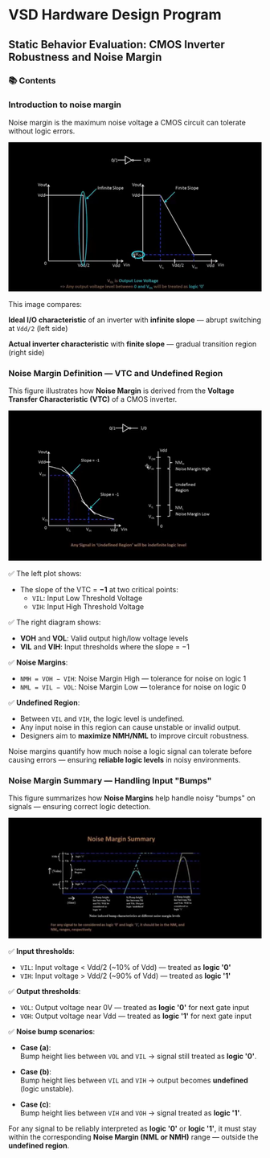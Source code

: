 # VSD Hardware Design Program

## Static Behavior Evaluation: CMOS Inverter Robustness and Noise Margin

### 📚 Contents

### Introduction to noise margin

Noise margin is the maximum noise voltage a CMOS circuit can tolerate without logic errors.

![Alt Text](Images/1.png)

This image compares:

**Ideal I/O characteristic** of an inverter with **infinite slope** — abrupt switching at `Vdd/2` (left side)

**Actual inverter characteristic** with **finite slope** — gradual transition region (right side)

### Noise Margin Definition — VTC and Undefined Region

This figure illustrates how **Noise Margin** is derived from the **Voltage Transfer Characteristic (VTC)** of a CMOS inverter.

![Alt Text](Images/2.png)

✅ The left plot shows:

- The slope of the VTC = **−1** at two critical points:
  - `VIL`: Input Low Threshold Voltage
  - `VIH`: Input High Threshold Voltage

✅ The right diagram shows:

- **VOH** and **VOL**: Valid output high/low voltage levels
- **VIL** and **VIH**: Input thresholds where the slope = −1

✅ **Noise Margins**:

- `NMH = VOH − VIH`: Noise Margin High — tolerance for noise on logic 1
- `NML = VIL − VOL`: Noise Margin Low — tolerance for noise on logic 0

✅ **Undefined Region**:

- Between `VIL` and `VIH`, the logic level is undefined.
- Any input noise in this region can cause unstable or invalid output.
- Designers aim to **maximize NMH/NML** to improve circuit robustness.

 Noise margins quantify how much noise a logic signal can tolerate before causing errors — ensuring **reliable logic levels** in noisy environments.

### Noise Margin Summary — Handling Input "Bumps"

This figure summarizes how **Noise Margins** help handle noisy "bumps" on signals — ensuring correct logic detection.

![Alt Text](Images/3.png)

✅ **Input thresholds**:

- `VIL`: Input voltage < Vdd/2 (~10% of Vdd) — treated as **logic '0'**
- `VIH`: Input voltage > Vdd/2 (~90% of Vdd) — treated as **logic '1'**

✅ **Output thresholds**:

- `VOL`: Output voltage near 0V — treated as **logic '0'** for next gate input
- `VOH`: Output voltage near Vdd — treated as **logic '1'** for next gate input

✅ **Noise bump scenarios**:

- **Case (a)**:  
  Bump height lies between `VOL` and `VIL` → signal still treated as **logic '0'**.
  
- **Case (b)**:  
  Bump height lies between `VIL` and `VIH` → output becomes **undefined** (logic unstable).
  
- **Case (c)**:  
  Bump height lies between `VIH` and `VOH` → signal treated as **logic '1'**.

For any signal to be reliably interpreted as **logic '0'** or **logic '1'**, it must stay within the corresponding **Noise Margin (NML or NMH)** range — outside the **undefined region**.
